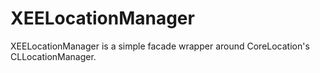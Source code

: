 XEELocationManager
==================
XEELocationManager is a simple facade wrapper around CoreLocation's CLLocationManager.
